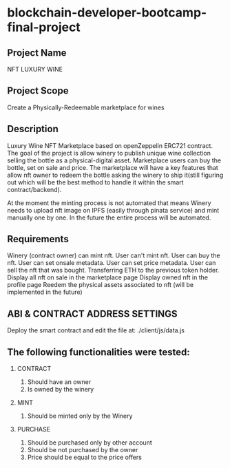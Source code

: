 # blockchain-developer-bootcamp-final-project

## Project Name
NFT LUXURY WINE

## Project Scope
Create a Physically-Redeemable marketplace for wines

## Description
 Luxury Wine NFT Marketplace based on openZeppelin ERC721 contract.
 The goal of the project is allow winery to publish unique wine collection selling the bottle as a physical-digital asset.
 Marketplace users can buy the bottle, set on sale and price.
 The marketplace will have a key features that allow nft owner to redeem the bottle asking the winery to ship it(still figuring out which will be the best method to handle it within the smart contract/backend).

 At the moment the minting process is not automated that means Winery needs to upload nft image on IPFS (easily through pinata service) and mint manually one by one. In the future the entire process will be automated.

## Requirements
Winery (contract owner) can mint nft.
User can't mint nft.
User can buy the nft.
User can set onsale metadata.
User can set price metadata.
User can sell the nft that was bought.
Transferring ETH to the previous token holder.
Display all nft on sale in the marketplace page
Display owned nft in the profile page
Reedem the physical assets associated to nft (will be implemented in the future)

## ABI & CONTRACT ADDRESS SETTINGS
Deploy the smart contract and edit the file at: ./client/js/data.js

## The following functionalities were tested:

1. CONTRACT
   1. Should have an owner
   2. Is owned by the winery

2. MINT
   1. Should be minted only by the Winery

3. PURCHASE
   1. Should be purchased only by other account
   2. Should be not purchased by the owner
   3. Price should be equal to the price offers



